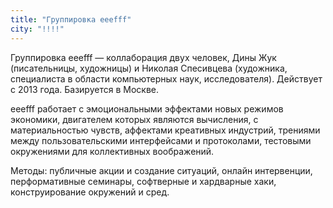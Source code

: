 ```yaml
---
title: "Группировка eeefff"
city: "!!!!"
---
```


Группировка eeefff — коллаборация двух человек, Дины Жук (писательницы, художницы) и Николая Спесивцева (художника, специалиста в области компьютерных наук, исследователя). Действует с 2013 года. Базируется в Москве.

eeefff работает с эмоциональными эффектами новых режимов экономики, двигателем которых являются вычисления, с материальностью чувств, аффектами креативных индустрий, трениями между пользовательскими интерфейсами и протоколами, тестовыми окружениями для коллективных воображений.

Методы: публичные акции и создание ситуаций, онлайн интервенции, перформативные семинары, софтверные и хардварные хаки, конструирование окружений и сред.
